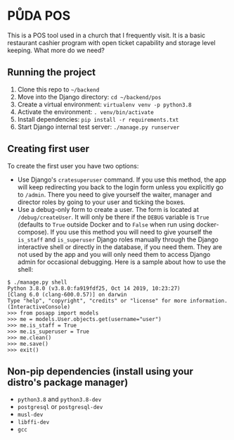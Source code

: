 # PŮDA POS

This is a POS tool used in a church that I frequently visit. It is a basic
restaurant cashier program with open ticket capability and storage level
keeping. What more do we need?

## Running the project
1. Clone this repo to `~/backend`
1. Move into the Django directory: `cd ~/backend/pos`
1. Create a virtual environment: `virtualenv venv -p python3.8`
1. Activate the environment: `. venv/bin/activate`
1. Install dependencies: `pip install -r requirements.txt`
1. Start Django internal test server: `./manage.py runserver`

## Creating first user
To create the first user you have two options:
- Use Django's `cratesuperuser` command. If you use this method, the app will 
keep redirecting you back to the login form unless you explicitly go to `/admin`. 
There you need to give yourself the waiter, manager and director roles by going 
to your user and ticking the boxes.
- Use a debug-only form to create a user. The form is located at `/debug/createUser`.
It will only be there if the `DEBUG` variable is `True` (defaults to `True` outside 
Docker and to `False` when run using docker-compose). If you use this method you 
will need to give yourself the `is_staff` and `is_superuser` Django roles manually 
through the Django interactive shell or directly in the database, if you need them.
They are not used by the app and you will only need them to access Django admin for
occasional debugging. Here is a sample about how to use the shell:
```
$ ./manage.py shell
Python 3.8.0 (v3.8.0:fa919fdf25, Oct 14 2019, 10:23:27) 
[Clang 6.0 (clang-600.0.57)] on darwin
Type "help", "copyright", "credits" or "license" for more information.
(InteractiveConsole)
>>> from posapp import models
>>> me = models.User.objects.get(username="user")
>>> me.is_staff = True
>>> me.is_superuser = True
>>> me.clean()
>>> me.save()
>>> exit()
```

## Non-pip dependencies (install using your distro's package manager)
- `python3.8` and `python3.8-dev`
- `postgresql` or `postgresql-dev`
- `musl-dev`
- `libffi-dev`
- `gcc`
